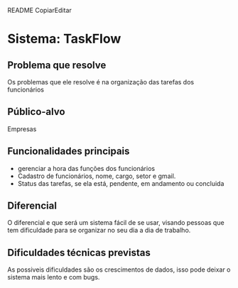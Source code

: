 README
CopiarEditar
# Sistema: TaskFlow
## Problema que resolve
Os problemas que ele resolve é na organização das tarefas dos  funcionários 
## Público-alvo
Empresas
## Funcionalidades principais
- gerenciar a hora das funções dos funcionários
- Cadastro de funcionários, nome, cargo, setor e gmail.
- Status das tarefas, se ela está, pendente, em andamento ou concluida 
## Diferencial
O diferencial e que será um sistema fácil de se usar, visando pessoas que tem dificuldade para se organizar no seu dia a dia de trabalho.
## Dificuldades técnicas previstas
As possiveis dificuldades são os crescimentos de dados, isso pode deixar o sistema mais lento e com bugs.
